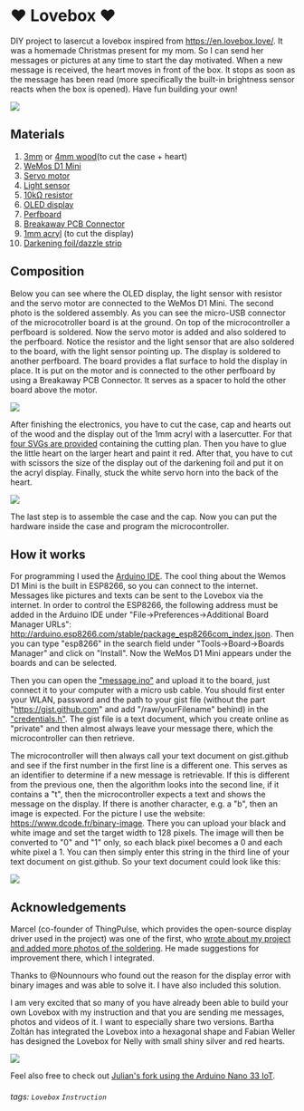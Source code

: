 ❤️ Lovebox ❤️
===
DIY project to lasercut a lovebox inspired from https://en.lovebox.love/. It was a homemade Christmas present for my mom. So I can send her messages or pictures at any time to start the day motivated. When a new message is received, the heart moves in front of the box. It stops as soon as the message has been read (more specifically the built-in brightness sensor reacts when the box is opened). Have fun building your own!

![](https://github.com/julisa99/Lovebox/blob/master/docs/images/demo_lovebox.gif)

## Materials
1. [3mm](https://www.amazon.de/dp/B0002FQKX4) or [4mm wood](https://www.amazon.de/dp/B06Y48L765)(to cut the case + heart)
2. [WeMos D1 Mini](https://www.amazon.de/dp/B01N9RXGHY) 
3. [Servo motor](https://www.amazon.de/dp/B07236KYVC)
4. [Light sensor](https://www.amazon.de/dp/B00SWO73DS)
5. [10kΩ resistor](https://www.amazon.de/dp/B072BHDBDG)
6. [OLED display](https://www.amazon.de/dp/B074NJMPYJ)
7. [Perfboard](https://www.amazon.de/dp/B00VL1KHJQ)
8. [Breakaway PCB Connector](https://www.amazon.de/dp/B01M69EA9O)
9. [1mm acryl](https://www.amazon.de/dp/B07T4JSXYR) (to cut the display)
10. [Darkening foil/dazzle strip](https://www.amazon.de/dp/B001CC6VYO)

## Composition 
Below you can see where the OLED display, the light sensor with resistor and the servo motor are connected to the WeMos D1 Mini. The second photo is the soldered assembly. As you can see the micro-USB connector of the microcotroller board is at the ground. On top of the microcontroller a perfboard is soldered. Now the servo motor is added and also soldered to the perfboard. Notice the resistor and the light sensor that are also soldered to the board, with the light sensor pointing up. The display is soldered to another perfboard. The board provides a flat surface to hold the display in place. It is put on the motor and is connected to the other perfboard by using a Breakaway PCB Connector. It serves as a spacer to hold the other board above the motor.

![](https://github.com/julisa99/Lovebox/blob/master/docs/images/composition.JPG)

After finishing the electronics, you have to cut the case, cap and hearts out of the wood and the display out of the 1mm acryl with a lasercutter. For that [four SVGs are provided](https://github.com/julisa99/Lovebox/tree/master/lasercut_files) containing the cutting plan. Then you have to glue the little heart on the larger heart and paint it red. After that, you have to cut with scissors the size of the display out of the darkening foil and put it on the acryl display. Finally, stuck the white servo horn into the back of the heart.

![](https://github.com/julisa99/Lovebox/blob/master/docs/images/heart.jpg)

The last step is to assemble the case and the cap. Now you can put the hardware inside the case and program the microcontroller.

## How it works

For programming I used the [Arduino IDE](https://www.arduino.cc/en/Main/Software). The cool thing about the Wemos D1 Mini is the built in ESP8266, so you can connect to the internet. Messages like pictures and texts can be sent to the Lovebox via the internet. In order to control the ESP8266, the following address must be added in the Arduino IDE under "File->Preferences->Additional Board Manager URLs": http://arduino.esp8266.com/stable/package_esp8266com_index.json. Then you can type "esp8266" in the search field under "Tools->Board->Boards Manager" and click on "Install". Now the WeMos D1 Mini appears under the boards and can be selected.

Then you can open the ["message.ino"](https://github.com/julisa99/Lovebox/blob/master/message/message.ino) and upload it to the board, just connect it to your computer with a micro usb cable. You should first enter your WLAN, password and the path to your gist file (without the part "https://gist.github.com" and add "/raw/yourFilename" behind) in the ["credentials.h"](https://github.com/julisa99/Lovebox/blob/master/message/credentials.h). The gist file is a text document, which you create online as "private" and then almost always leave your message there, which the microcontroller can then retrieve.

The microcontroller will then always call your text document on gist.github and see if the first number in the first line is a different one. This serves as an identifier to determine if a new message is retrievable.
If this is different from the previous one, then the algorithm looks into the second line, if it contains a "t", then the microcontroller expects a text and shows the message on the display. If there is another character, e.g. a "b", then an image is expected. For the picture I use the website: https://www.dcode.fr/binary-image. There you can upload your black and white image and set the target width to 128 pixels. The image will then be converted to "0" and "1" only, so each black pixel becomes a 0 and each white pixel a 1. You can then simply enter this string in the third line of your text document on gist.github. So your text document could look like this:

![](https://github.com/julisa99/Lovebox/blob/master/docs/images/gist-textdocument.PNG)

## Acknowledgements

Marcel (co-founder of ThingPulse, which provides the open-source display driver used in the project) was one of the first, who [wrote about my project and added more photos of the soldering](https://frightanic.com/iot/the-lovebox-a-gift-from-a-maker/). He made suggestions for improvement there, which I integrated.

Thanks to @Nounnours who found out the reason for the display error with binary images and was able to solve it. I have also included this solution. 

I am very excited that so many of you have already been able to build your own Lovebox with my instruction and that you are sending me messages, photos and videos of it. I want to especially share two versions. Bartha Zoltán has integrated the Lovebox into a hexagonal shape and Fabian Weller has designed the Lovebox for Nelly with small shiny silver and red hearts.

![](https://user-images.githubusercontent.com/8758907/116134112-d2340e00-a6cf-11eb-9076-082b64c76a75.png)

Feel also free to check out [Julian's fork using the Arduino Nano 33 IoT](https://github.com/JulianBeaulieu/DIY-LoveBox).


###### tags: `Lovebox` `Instruction`
